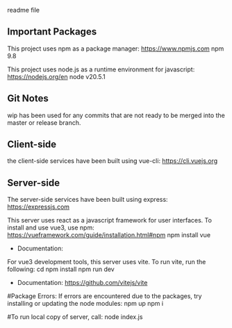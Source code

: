 readme file

## Important Packages

This project uses npm as a package manager: https://www.npmjs.com
npm 9.8

This project uses node.js as a runtime environment for javascript: https://nodejs.org/en
node v20.5.1

## Git Notes

wip has been used for any commits that are not ready to be merged into the master
or release branch.

## Client-side

the client-side services have been built using vue-cli: https://cli.vuejs.org

## Server-side

The server-side services have been built using express: https://expressjs.com

This server uses react as a javascript framework for user interfaces. To install and use vue3, use npm: https://vueframework.com/guide/installation.html#npm
npm install vue

- Documentation:

For vue3 development tools, this server uses vite. To run vite, run the following:
cd <project-name>
npm install
npm run dev

- Documentation: https://github.com/vitejs/vite

#Package Errors:
If errors are encountered due to the packages, try installing or updating the node modules:
npm up
npm i

#To run local copy of server, call:
node index.js
